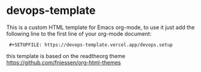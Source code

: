 # devops-template
This is a custom HTML template for Emacs org-mode, to use it just add the following line to the first line of your org-mode document:

```  #+SETUPFILE: https://devops-template.vercel.app/devops.setup ```

this template is based on the readtheorg theme https://github.com/fniessen/org-html-themes
